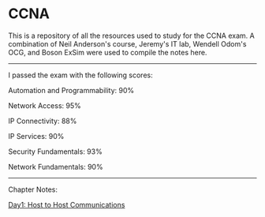 # CCNA
This is a repository of all the resources used to study for the CCNA exam. A combination of Neil Anderson's course, Jeremy's IT lab, Wendell Odom's OCG, and Boson ExSim were used to compile the notes here.
______________________________________________________________________________________________________________


I passed the exam with the following scores: 

Automation and Programmability: 90%

Network Access: 95%

IP Connectivity: 88%

IP Services: 90%

Security Fundamentals: 93%

Network Fundamentals: 90%

______________________________________________________________________________________________________________
Chapter Notes:

[Day1: Host to Host Communications](https://github.com/jm-frick/CCNA/blob/main/Notes/Day%201%3A%20Host%20to%20Host%20Communications)
